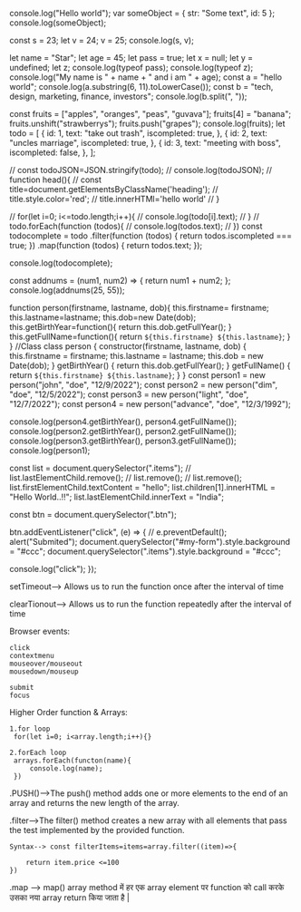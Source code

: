 console.log("Hello world");
var someObject = { str: "Some text", id: 5 };
console.log(someObject);

const s = 23;
let v = 24;
v = 25;
console.log(s, v);

let name = "Star";
let age = 45;
let pass = true;
let x = null;
let y = undefined;
let z;
console.log(typeof pass);
console.log(typeof z);
console.log("My name is " + name + " and i am " + age);
const a = "hello world";
console.log(a.substring(6, 11).toLowerCase());
const b = "tech, design, marketing, finance, investors";
console.log(b.split(", "));

const fruits = ["apples", "oranges", "peas", "guvava"];
fruits[4] = "banana";
fruits.unshift("strawberrys");
fruits.push("grapes");
console.log(fruits);
let todo = [
{
id: 1,
text: "take out trash",
iscompleted: true,
},
{
id: 2,
text: "uncles marriage",
iscompleted: true,
},
{
id: 3,
text: "meeting with boss",
iscompleted: false,
},
];

// const todoJSON=JSON.stringify(todo);
// console.log(todoJSON);
// function head(){
// const title=document.getElementsByClassName('heading');
// title.style.color='red';
// title.innerHTMl='hello world'
// }

// for(let i=0; i<=todo.length;i++){
// console.log(todo[i].text);
// }
// todo.forEach(function (todos){
// console.log(todos.text);
// })
const todocomplete = todo
.filter(function (todos) {
return todos.iscompleted === true;
})
.map(function (todos) {
return todos.text;
});

console.log(todocomplete);

const addnums = (num1, num2) => {
return num1 + num2;
};
console.log(addnums(25, 55));

function person(firstname, lastname, dob){
this.firstname= firstname;
this.lastname=lastname;
this.dob=new Date(dob);
this.getBirthYear=function(){
return this.dob.getFullYear();
}
this.getFullName=function(){
return `${this.firstname} ${this.lastname}`;
}
}
//Class
class person {
constructor(firstname, lastname, dob) {
this.firstname = firstname;
this.lastname = lastname;
this.dob = new Date(dob);
}
getBirthYear() {
return this.dob.getFullYear();
}
getFullName() {
return `${this.firstname} ${this.lastname}`;
}
}
const person1 = new person("john", "doe", "12/9/2022");
const person2 = new person("dim", "doe", "12/5/2022");
const person3 = new person("light", "doe", "12/7/2022");
const person4 = new person("advance", "doe", "12/3/1992");

console.log(person4.getBirthYear(), person4.getFullName());
console.log(person2.getBirthYear(), person2.getFullName());
console.log(person3.getBirthYear(), person3.getFullName());
console.log(person1);

<!-- 30/03/2022 -->

const list = document.querySelector(".items");
// list.lastElementChild.remove();
// list.remove();
// list.remove();
list.firstElementChild.textContent = "hello";
list.children[1].innerHTML = "Hello World..!!";
list.lastElementChild.innerText = "India";

const btn = document.querySelector(".btn");

btn.addEventListener("click", (e) => {
// e.preventDefault();
alert("Submited");
document.querySelector("#my-form").style.background = "#ccc";
document.querySelector(".items").style.background = "#ccc";

console.log("click");
});

<!-- 31/03/2022 -->

setTimeout--> Allows us to run the function once after the interval of time

clearTionout--> Allows us to run the function repeatedly after the interval of time

Browser events:

    click
    contextmenu
    mouseover/mouseout
    mousedown/mouseup

    submit
    focus

Higher Order function & Arrays:

    1.for loop
     for(let i=0; i<array.length;i++){}

    2.forEach loop
     arrays.forEach(functon(name){
         console.log(name);
     })

.PUSH()-->The push() method adds one or more elements to the end of an array and returns the new length of the array.

.filter-->The filter() method creates a new array with all elements that pass the test implemented by the provided function.

    Syntax--> const filterItems=items=array.filter((item)=>{

        return item.price <=100
    })

.map --> map() array method में हर एक array element पर function को call करके उसका नया array return किया जाता है |
